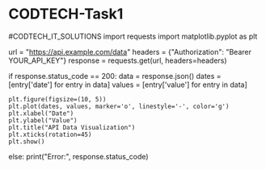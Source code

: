 # CODTECH-Task1
#CODTECH_IT_SOLUTIONS 
import requests
import matplotlib.pyplot as plt

url = "https://api.example.com/data"
headers = {"Authorization": "Bearer YOUR_API_KEY"}
response = requests.get(url, headers=headers)

if response.status_code == 200:
    data = response.json()
    dates = [entry['date'] for entry in data]
    values = [entry['value'] for entry in data]

    plt.figure(figsize=(10, 5))
    plt.plot(dates, values, marker='o', linestyle='-', color='g')
    plt.xlabel("Date")
    plt.ylabel("Value")
    plt.title("API Data Visualization")
    plt.xticks(rotation=45)
    plt.show()
else:
    print("Error:", response.status_code)
